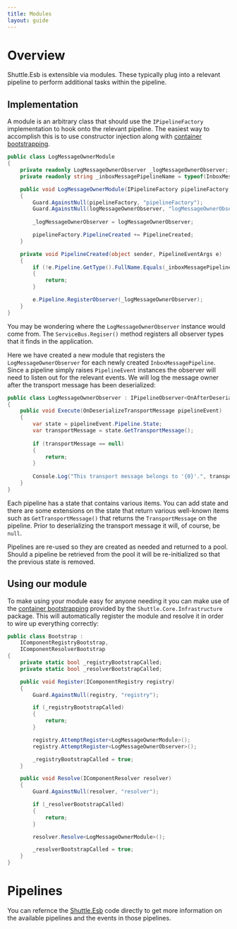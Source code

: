 ```yaml
---
title: Modules
layout: guide
---
```

# Overview

Shuttle.Esb is extensible via modules.  These typically plug into a relevant pipeline to perform additional tasks within the pipeline.

## Implementation

A module is an arbitrary class that should use the `IPipelineFactory` implementation to hook onto the relevant pipeline.  The easiest way to accomplish this is to use constructor injection along with [container bootstrapping](http://shuttle.github.io/shuttle-core/overview-container/#Bootstrapping).

``` c#
public class LogMessageOwnerModule
{
	private readonly LogMessageOwnerObserver _logMessageOwnerObserver;
	private readonly string _inboxMessagePipelineName = typeof(InboxMessagePipeline).FullName;

	public void LogMessageOwnerModule(IPipelineFactory pipelineFactory, LogMessageOwnerObserver logMessageOwnerObserver)
	{
		Guard.AgainstNull(pipelineFactory, "pipelineFactory");
		Guard.AgainstNull(logMessageOwnerObserver, "logMessageOwnerObserver");
		
		_logMessageOwnerObserver = logMessageOwnerObserver;

		pipelineFactory.PipelineCreated += PipelineCreated;
	}

	private void PipelineCreated(object sender, PipelineEventArgs e)
	{
		if (!e.Pipeline.GetType().FullName.Equals(_inboxMessagePipelineName, StringComparison.InvariantCultureIgnoreCase))
		{
			return;
		}

		e.Pipeline.RegisterObserver(_logMessageOwnerObserver);
	}
}
```

You may be wondering where the `LogMessageOwnerObserver` instance would come from.  The `ServiceBus.Regiser()` method registers all observer types that it finds in the application.

Here we have created a new module that registers the `LogMessageOwnerObserver` for each newly created `InboxMessagePipeline`.  Since a pipeline simply raises `PipelineEvent` instances the observer will need to listen out for the relevant events.  We will log the message owner after the transport message has been deserialized:

``` c#
public class LogMessageOwnerObserver : IPipelineObserver<OnAfterDeserializeTransportMessage>
{
	public void Execute(OnDeserializeTransportMessage pipelineEvent)
	{
		var state = pipelineEvent.Pipeline.State;
		var transportMessage = state.GetTransportMessage();
		
		if (transportMessage == null)
		{
			return;
		}
		
		Console.Log("This transport message belongs to '{0}'.", transportMessage.PrincipalIdentityName);
	}
}
```

Each pipeline has a state that contains various items.  You can add state and there are some extensions on the state that return various well-known items such as `GetTransportMessage()` that returns the `TransportMessage` on the pipeline.  Prior to deserializing the transport message it will, of course, be `null`.

Pipelines are re-used so they are created as needed and returned to a pool.  Should a pipeline be retrieved from the pool it will be re-initialized so that the previous state is removed.

## Using our module

To make using your module easy for anyone needing it you can make use of the [container bootstrapping](http://shuttle.github.io/shuttle-core/overview-container/#Bootstrapping) provided by the `Shuttle.Core.Infrastructure` package.  This will automatically register the module and resolve it in order to wire up everything correctly:

``` c#
public class Bootstrap :
	IComponentRegistryBootstrap,
	IComponentResolverBootstrap
{
	private static bool _registryBootstrapCalled;
	private static bool _resolverBootstrapCalled;

	public void Register(IComponentRegistry registry)
	{
		Guard.AgainstNull(registry, "registry");

		if (_registryBootstrapCalled)
		{
			return;
		}

		registry.AttemptRegister<LogMessageOwnerModule>();
		registry.AttemptRegister<LogMessageOwnerObserver>();

		_registryBootstrapCalled = true;
	}

	public void Resolve(IComponentResolver resolver)
	{
		Guard.AgainstNull(resolver, "resolver");

		if (_resolverBootstrapCalled)
		{
			return;
		}

		resolver.Resolve<LogMessageOwnerModule>();

		_resolverBootstrapCalled = true;
	}
}
```

# Pipelines

You can refernce the [Shuttle.Esb](https://github.com/Shuttle/Shuttle.Esb/tree/master/Shuttle.Esb/Pipeline/Pipelines) code directly to get more information on the available pipelines and the events in those pipelines.
